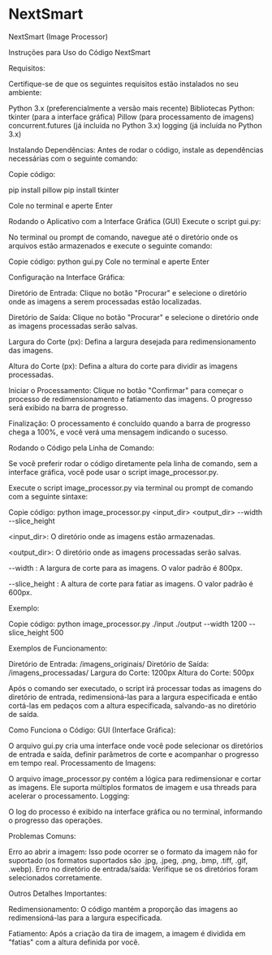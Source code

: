 # NextSmart
NextSmart (Image Processor)

Instruções para Uso do Código NextSmart

Requisitos:

Certifique-se de que os seguintes requisitos estão instalados no seu ambiente:

Python 3.x (preferencialmente a versão mais recente)
Bibliotecas Python:
tkinter (para a interface gráfica)
Pillow (para processamento de imagens)
concurrent.futures (já incluída no Python 3.x)
logging (já incluída no Python 3.x)

Instalando Dependências:
Antes de rodar o código, instale as dependências necessárias com o seguinte comando:


Copie código:

pip install pillow
pip install tkinter

Cole no terminal e aperte Enter

Rodando o Aplicativo com a Interface Gráfica (GUI)
Execute o script gui.py:

No terminal ou prompt de comando, navegue até o diretório onde os arquivos estão armazenados e execute o seguinte comando:

Copie código: python gui.py 
Cole no terminal e aperte Enter

Configuração na Interface Gráfica:

Diretório de Entrada: Clique no botão "Procurar" e selecione o diretório onde as imagens a serem processadas estão localizadas.

Diretório de Saída: Clique no botão "Procurar" e selecione o diretório onde as imagens processadas serão salvas.

Largura do Corte (px): Defina a largura desejada para redimensionamento das imagens.

Altura do Corte (px): Defina a altura do corte para dividir as imagens processadas.

Iniciar o Processamento: Clique no botão "Confirmar" para começar o processo de redimensionamento e fatiamento das imagens. O progresso será exibido na barra de progresso.

Finalização: O processamento é concluído quando a barra de progresso chega a 100%, e você verá uma mensagem indicando o sucesso.

Rodando o Código pela Linha de Comando:

Se você preferir rodar o código diretamente pela linha de comando, sem a interface gráfica, você pode usar o script image_processor.py.

Execute o script image_processor.py via terminal ou prompt de comando com a seguinte sintaxe:

Copie código:
python image_processor.py <input_dir> <output_dir> --width <width> --slice_height <height>

<input_dir>: O diretório onde as imagens estão armazenadas.

<output_dir>: O diretório onde as imagens processadas serão salvas.

--width <width>: A largura de corte para as imagens. O valor padrão é 800px.

--slice_height <height>: A altura de corte para fatiar as imagens. O valor padrão é 600px.

Exemplo:

Copie código:
python image_processor.py ./input ./output --width 1200 --slice_height 500

Exemplos de Funcionamento:

Diretório de Entrada: /imagens_originais/
Diretório de Saída: /imagens_processadas/
Largura do Corte: 1200px
Altura do Corte: 500px

Após o comando ser executado, o script irá processar todas as imagens do diretório de entrada, redimensioná-las para a largura especificada e então cortá-las em pedaços com a altura especificada, salvando-as no diretório de saída.

Como Funciona o Código:
GUI (Interface Gráfica):

O arquivo gui.py cria uma interface onde você pode selecionar os diretórios de entrada e saída, definir parâmetros de corte e acompanhar o progresso em tempo real.
Processamento de Imagens:

O arquivo image_processor.py contém a lógica para redimensionar e cortar as imagens. Ele suporta múltiplos formatos de imagem e usa threads para acelerar o processamento.
Logging:

O log do processo é exibido na interface gráfica ou no terminal, informando o progresso das operações.

Problemas Comuns:

Erro ao abrir a imagem: Isso pode ocorrer se o formato da imagem não for suportado (os formatos suportados são .jpg, .jpeg, .png, .bmp, .tiff, .gif, .webp).
Erro no diretório de entrada/saída: Verifique se os diretórios foram selecionados corretamente.

Outros Detalhes Importantes:

Redimensionamento: O código mantém a proporção das imagens ao redimensioná-las para a largura especificada.

Fatiamento: Após a criação da tira de imagem, a imagem é dividida em "fatias" com a altura definida por você.
